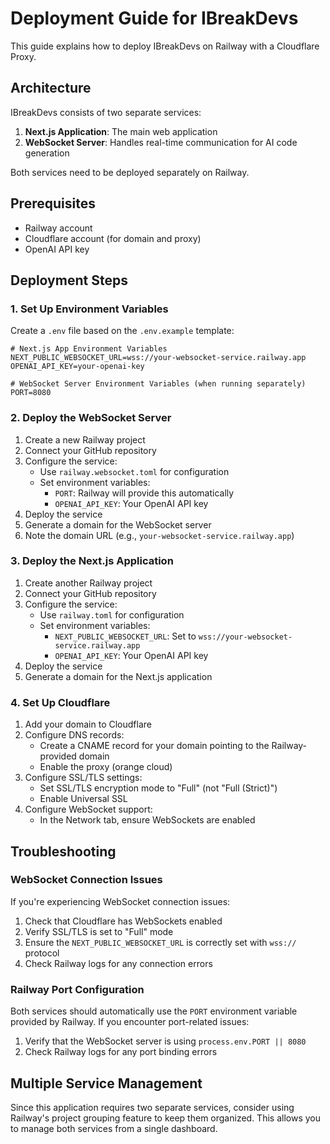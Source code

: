 # Deployment Guide for IBreakDevs

This guide explains how to deploy IBreakDevs on Railway with a Cloudflare Proxy.

## Architecture

IBreakDevs consists of two separate services:

1. **Next.js Application**: The main web application
2. **WebSocket Server**: Handles real-time communication for AI code generation

Both services need to be deployed separately on Railway.

## Prerequisites

- Railway account
- Cloudflare account (for domain and proxy)
- OpenAI API key

## Deployment Steps

### 1. Set Up Environment Variables

Create a `.env` file based on the `.env.example` template:

```
# Next.js App Environment Variables
NEXT_PUBLIC_WEBSOCKET_URL=wss://your-websocket-service.railway.app
OPENAI_API_KEY=your-openai-key

# WebSocket Server Environment Variables (when running separately)
PORT=8080
```

### 2. Deploy the WebSocket Server

1. Create a new Railway project
2. Connect your GitHub repository
3. Configure the service:
   - Use `railway.websocket.toml` for configuration
   - Set environment variables:
     - `PORT`: Railway will provide this automatically
     - `OPENAI_API_KEY`: Your OpenAI API key
4. Deploy the service
5. Generate a domain for the WebSocket server
6. Note the domain URL (e.g., `your-websocket-service.railway.app`)

### 3. Deploy the Next.js Application

1. Create another Railway project
2. Connect your GitHub repository
3. Configure the service:
   - Use `railway.toml` for configuration
   - Set environment variables:
     - `NEXT_PUBLIC_WEBSOCKET_URL`: Set to `wss://your-websocket-service.railway.app`
     - `OPENAI_API_KEY`: Your OpenAI API key
4. Deploy the service
5. Generate a domain for the Next.js application

### 4. Set Up Cloudflare

1. Add your domain to Cloudflare
2. Configure DNS records:
   - Create a CNAME record for your domain pointing to the Railway-provided domain
   - Enable the proxy (orange cloud)
3. Configure SSL/TLS settings:
   - Set SSL/TLS encryption mode to "Full" (not "Full (Strict)")
   - Enable Universal SSL
4. Configure WebSocket support:
   - In the Network tab, ensure WebSockets are enabled

## Troubleshooting

### WebSocket Connection Issues

If you're experiencing WebSocket connection issues:

1. Check that Cloudflare has WebSockets enabled
2. Verify SSL/TLS is set to "Full" mode
3. Ensure the `NEXT_PUBLIC_WEBSOCKET_URL` is correctly set with `wss://` protocol
4. Check Railway logs for any connection errors

### Railway Port Configuration

Both services should automatically use the `PORT` environment variable provided by Railway. If you encounter port-related issues:

1. Verify that the WebSocket server is using `process.env.PORT || 8080`
2. Check Railway logs for any port binding errors

## Multiple Service Management

Since this application requires two separate services, consider using Railway's project grouping feature to keep them organized. This allows you to manage both services from a single dashboard.
